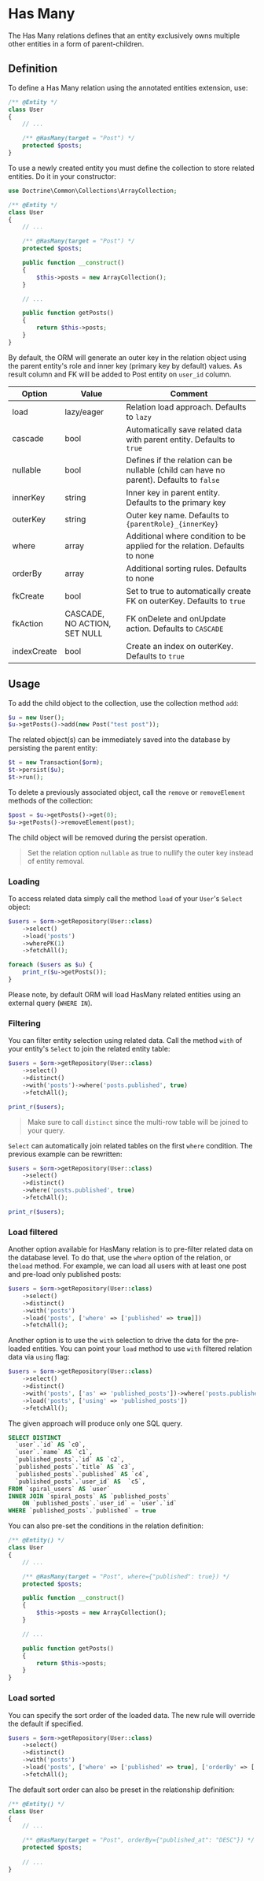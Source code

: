 # Has Many
The Has Many relations defines that an entity exclusively owns multiple other entities in a form of parent-children.

## Definition
To define a Has Many relation using the annotated entities extension, use:

```php
/** @Entity */
class User
{
    // ...

    /** @HasMany(target = "Post") */
    protected $posts;
}
```

To use a newly created entity you must define the collection to store related entities. Do it in your constructor:

```php
use Doctrine\Common\Collections\ArrayCollection;

/** @Entity */
class User
{
    // ...

    /** @HasMany(target = "Post") */
    protected $posts;

    public function __construct()
    {
        $this->posts = new ArrayCollection();
    }

    // ...

    public function getPosts()
    {
        return $this->posts;
    }
}
```

By default, the ORM will generate an outer key in the relation object using the parent entity's role and inner key (primary key by default) values. As result column and FK will be added to Post entity on `user_id` column.

Option      | Value  | Comment
---         | ---    | ----
load        | lazy/eager | Relation load approach. Defaults to `lazy`
cascade     | bool   | Automatically save related data with parent entity. Defaults to `true`
nullable    | bool   | Defines if the relation can be nullable (child can have no parent). Defaults to `false`
innerKey    | string | Inner key in parent entity. Defaults to the primary key
outerKey    | string | Outer key name. Defaults to `{parentRole}_{innerKey}`
where       | array  | Additional where condition to be applied for the relation. Defaults to none
orderBy     | array  | Additional sorting rules. Defaults to none
fkCreate    | bool   | Set to true to automatically create FK on outerKey. Defaults to `true`
fkAction    | CASCADE, NO ACTION, SET NULL | FK onDelete and onUpdate action. Defaults to `CASCADE`
indexCreate | bool   | Create an index on outerKey. Defaults to `true`

## Usage
To add the child object to the collection, use the collection method `add`:

```php
$u = new User();
$u->getPosts()->add(new Post("test post"));
```

The related object(s) can be immediately saved into the database by persisting the parent entity:

```php
$t = new Transaction($orm);
$t->persist($u);
$t->run();
```

To delete a previously associated object,  call the `remove` or `removeElement` methods of the collection:

```php
$post = $u->getPosts()->get(0);
$u->getPosts()->removeElement(post);
```

The child object will be removed during the persist operation.

> Set the relation option `nullable` as true to nullify the outer key instead of entity removal.

### Loading
To access related data simply call the method `load` of your `User`'s `Select` object:

```php
$users = $orm->getRepository(User::class)
    ->select()
    ->load('posts')
    ->wherePK(1)
    ->fetchAll();

foreach ($users as $u) {
    print_r($u->getPosts());
}
```

Please note, by default ORM will load HasMany related entities using an external query (`WHERE IN`).

### Filtering
You can filter entity selection using related data. Call the method `with` of your entity's `Select` to join the related entity table:

```php
$users = $orm->getRepository(User::class)
    ->select()
    ->distinct()
    ->with('posts')->where('posts.published', true)
    ->fetchAll();

print_r($users);
```

> Make sure to call `distinct` since the multi-row table will be joined to your query.

`Select` can automatically join related tables on the first `where` condition. The previous example can be rewritten:

```php
$users = $orm->getRepository(User::class)
    ->select()
    ->distinct()
    ->where('posts.published', true)
    ->fetchAll();

print_r($users);
```

### Load filtered
Another option available for HasMany relation is to pre-filter related data on the database level.
To do that, use the `where` option of the relation, or the`load` method.
For example, we can load all users with at least one post and pre-load only published posts:

```php
$users = $orm->getRepository(User::class)
    ->select()
    ->distinct()
    ->with('posts')
    ->load('posts', ['where' => ['published' => true]])
    ->fetchAll();
```

Another option is to use the `with` selection to drive the data for the pre-loaded entities.
You can point your `load` method to use `with` filtered relation data via `using` flag:

```php
$users = $orm->getRepository(User::class)
    ->select()
    ->distinct()
    ->with('posts', ['as' => 'published_posts'])->where('posts.published', true)
    ->load('posts', ['using' => 'published_posts'])
    ->fetchAll();
```

The given approach will produce only one SQL query.

```sql
SELECT DISTINCT
  `user`.`id` AS `c0`,
  `user`.`name` AS `c1`,
  `published_posts`.`id` AS `c2`,
  `published_posts`.`title` AS `c3`,
  `published_posts`.`published` AS `c4`,
  `published_posts`.`user_id` AS  `c5`,
FROM `spiral_users` AS `user`
INNER JOIN `spiral_posts` AS `published_posts`
    ON `published_posts`.`user_id` = `user`.`id`
WHERE `published_posts`.`published` = true
```

You can also pre-set the conditions in the relation definition:

```php
/** @Entity() */
class User
{
    // ...

    /** @HasMany(target = "Post", where={"published": true}) */
    protected $posts;

    public function __construct()
    {
        $this->posts = new ArrayCollection();
    }

    // ...

    public function getPosts()
    {
        return $this->posts;
    }
}
```

### Load sorted

You can specify the sort order of the loaded data. The new rule will override the default if specified.

```php
$users = $orm->getRepository(User::class)
    ->select()
    ->distinct()
    ->with('posts')
    ->load('posts', ['where' => ['published' => true], ['orderBy' => ['published_at' => 'DESC']]])
    ->fetchAll();
```

The default sort order can also be preset in the relationship definition:

```php
/** @Entity() */
class User
{
    // ...

    /** @HasMany(target = "Post", orderBy={"published_at": "DESC"}) */
    protected $posts;
    
    // ...
}
```
